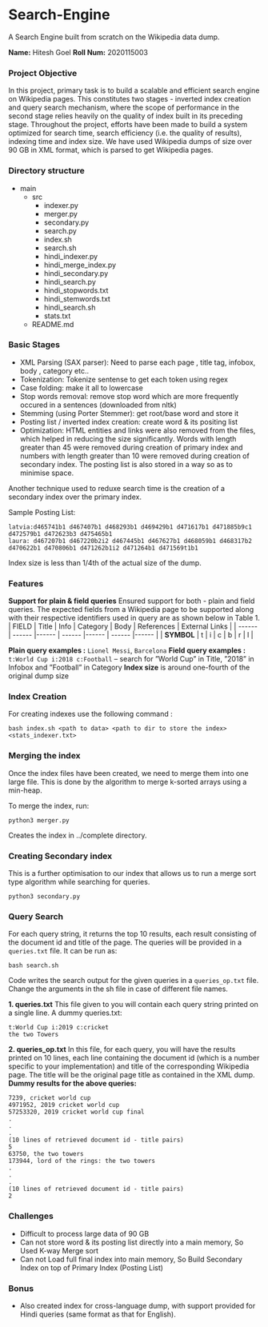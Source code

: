 # Search-Engine
A Search Engine built from scratch on the Wikipedia data dump.

**Name:** Hitesh Goel
**Roll Num:** 2020115003

### Project Objective
In this project, primary task is to build a scalable and efficient search engine on Wikipedia pages. This constitutes two stages - inverted index creation and query search mechanism, where the scope of performance in the second stage relies heavily on the quality of index built in its preceding stage. Throughout the project, efforts have been made to build a system optimized for search time, search efficiency (i.e. the quality of results), indexing time and index size. We have used Wikipedia dumps of size over 90 GB in XML format, which is parsed to get Wikipedia pages.

### Directory structure
- main
    - src
        - indexer.py
        - merger.py
        - secondary.py
        - search.py
        - index.sh
        - search.sh
        - hindi_indexer.py
        - hindi_merge_index.py
        - hindi_secondary.py
        - hindi_search.py
        - hindi_stopwords.txt
        - hindi_stemwords.txt
        - hindi_search.sh
        - stats.txt
    - README.md

### Basic Stages
- XML Parsing (SAX parser): Need to parse each page , title tag, infobox, body , category etc..
- Tokenization: Tokenize sentense to get each token using regex
- Case folding: make it all to lowercase
- Stop words removal: remove stop word which are more frequently occured in a sentences (downloaded from nltk)
- Stemming (using Porter Stemmer): get root/base word and store it
- Posting list / inverted index creation: create word & its positing list
- Optimization: HTML entities and links were also removed from the files, which helped in reducing the size significantly. Words with length greater than 45 were removed during creation of primary index and numbers with length greater than 10 were removed during creation of secondary index. The posting list is also stored in a way so as to minimise space.

Another technique used to reduxe search time is the creation of a secondary index over the primary index.

Sample Posting List:

```
latvia:d465741b1 d467407b1 d468293b1 d469429b1 d471617b1 d471885b9c1 d472579b1 d472623b3 d475465b1
laura: d467207b1 d467220b2i2 d467445b1 d467627b1 d468059b1 d468317b2 d470622b1 d470806b1 d471262b1i2 d471264b1 d471569t1b1
```

Index size is less than 1/4th of the actual size of the dump.

### Features
 **Support for plain & field queries**
  Ensured support for both - plain and field queries. The expected fields from a Wikipedia page to be supported along with their respective identifiers used in query are as shown below in Table 1.
| FIELD | Title | Info | Category | Body | References | External Links |
| ------ | ------ |------ | ------ |------ | ------ |------ | 
| **SYMBOL** | t | i | c | b | r | l |

 **Plain query examples :** `Lionel Messi`, `Barcelona`
 **Field query examples :** `t:World Cup i:2018 c:Football` – search for ”World Cup” in Title, ”2018”
in Infobox and ”Football” in Category
 **Index size** is around one-fourth of the original dump size 

### Index Creation
For creating indexes use the following command : 
```
bash index.sh <path to data> <path to dir to store the index> <stats_indexer.txt>
```

### Merging the index
Once the index files have been created, we need to merge them into one large file. This is done by the algorithm to merge k-sorted arrays using a min-heap. 

To merge the index, run:
```
python3 merger.py
```
Creates the index in ../complete directory.

### Creating Secondary index
This is a further optimisation to our index that allows us to run a merge sort type algorithm while searching for queries.

```
python3 secondary.py
```

### Query Search
For each query string, it returns the top 10 results, each result consisting of the document id and title of the page.  The queries will be provided in a `queries.txt` file. It can be run as: 

```
bash search.sh
```

Code writes the search output for the given queries in a `queries_op.txt` file.
Change the arguments in the sh file in case of different file names.

**1. queries.txt**
This file given to you will contain each query string printed on a single line.
A dummy queries.txt:
~~~
t:World Cup i:2019 c:cricket
the two Towers
~~~
**2. queries_op.txt**
In this file, for each query, you will have the results printed on 10 lines, each line containing the document id (which is a number specific to your implementation) and title of the corresponding Wikipedia page. The title will be the original page title as contained in the XML dump.
**Dummy results for the above queries:**
~~~
7239, cricket world cup
4971952, 2019 cricket world cup
57253320, 2019 cricket world cup final
.
.
.
(10 lines of retrieved document id - title pairs)
5
63750, the two towers
173944, lord of the rings: the two towers
.
.
.
(10 lines of retrieved document id - title pairs)
2
~~~


### Challenges
- Difficult to process large data of 90 GB
- Can not store word & its posting list directly into a main memory, So Used K-way Merge sort
- Can not Load full final index into main memory, So Build Secondary Index on top of Primary Index (Posting List)

### Bonus
- Also created index for cross-language dump, with support provided for Hindi queries (same format as that for English).